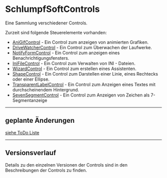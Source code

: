 # SchlumpfSoftControls

Eine Sammlung verschiedener Controls.

Zurzeit sind folgende Steuerelemente vorhanden:

- [AniGifControl](https://github.com/Hanibal1963/SchlumpfSoftControls/blob/main/AniGifControl/AniGifControl.md) - Ein Control zum anzeigen von animierten Grafiken.
- [DriveWatcherControl](https://github.com/Hanibal1963/SchlumpfSoftControls/blob/main/DriveWatcherControl/DriveWatcherControl.md) - Ein Control zum Überwachen der Laufwerke.
- [NotifyFormControl](https://github.com/Hanibal1963/SchlumpfSoftControls/blob/main//NotifyFormControl/NotifyFormControl.md) - Ein Control zum anzeigen eines Benachrichtigungsfensters.
- [IniFileControl](https://github.com/Hanibal1963/SchlumpfSoftControls/blob/main/IniFileControl/IniFileControl.md) - Ein Control zum Verwalten von INI - Dateien.
- [WizardControl](https://github.com/Hanibal1963/SchlumpfSoftControls/blob/main/WizardControl/WizardControl.md) - Ein Control zum erstellen eines Assistenten.
- [ShapeControl](https://github.com/Hanibal1963/SchlumpfSoftControls/blob/main/ShapeControl/ShapeControl.md) - Ein Control zum Darstellen einer Linie, eines Rechtecks oder einer Ellipse.
- [TransparentLabelControl](https://github.com/Hanibal1963/SchlumpfSoftControls/blob/main/TransparentLabelControl/TransparentLabelControl.md) - Ein Control zum Anzeigen eines Textes mit durchscheinendem Hintergrund.
- [SevenSegmentControl](https://github.com/Hanibal1963/SchlumpfSoftControls/blob/main/SevenSegmentControl/SevenSegmentControl.md) - Ein Control zum Anzeigen von Zeichen als 7-Segmentanzeige 

---

## geplante Änderungen

[siehe ToDo Liste](ToDo.md)

---

## Versionsverlauf

Details zu den einzelnen Versionen der Controls sind in den Beschreibungen der Controls zu finden.

